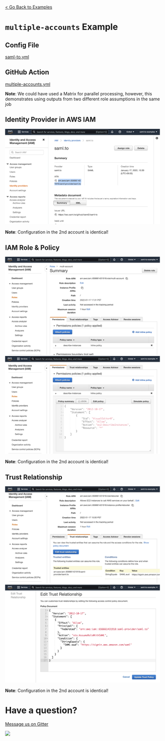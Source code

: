 [< Go Back to Examples](https://github.com/saml-to/aws-assume-role-action-examples)

# `multiple-accounts` Example

## Config File

[saml-to.yml](saml-to.yml)

## GitHub Action

[multiple-accounts.yml](.github/workflows/multiple-accounts.yml)

**Note**: We could have used a Matrix for parallel processing, however, this demonstrates using outputs from two different role assumptions in the same job

## Identity Provider in AWS IAM

![Identity Provider in AWS IAM](/images/identity-provider.png)

**Note**: Configuration in the 2nd account is identical!

## IAM Role & Policy

![IAM Role](/images/multi-account-role.png)
![Policy](/images/multi-account-policy.png)

**Note**: Configuration in the 2nd account is identical!

## Trust Relationship

![Trust Relationship](/images/trust-relationship-visual.png)
![Trust Relationship JSON](/images/trust-relationship-json.png)

**Note**: Configuration in the 2nd account is identical!

# Have a question?

[Message us on Gitter](https://gitter.im/saml-to/assume-aws-role-action)

![](https://sso.saml.to/github/px?example=ma)
